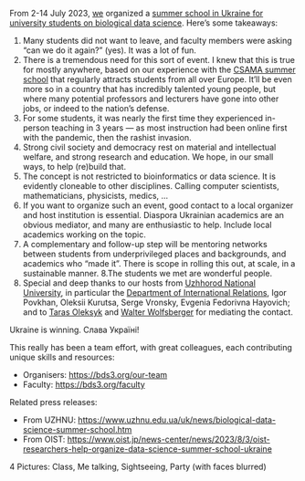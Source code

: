From 2-14 July 2023, [we](https://bds3.org/our-team) organized a [summer school in Ukraine for university students on biological data science](https://bds3.org). Here’s some takeaways:

1. Many students did not want to leave, and faculty members were asking “can we do it again?” (yes). It was a lot of fun.
2. There is a tremendous need for this sort of event. I knew that this is true for mostly anywhere, based on our experience with the [CSAMA summer school](https://csama2023.bioconductor.eu) that regularly attracts students from all over Europe. It’ll be even more so in a country that has incredibly talented young people, but where many potential professors and lecturers have gone into other jobs, or indeed to the nation’s defense. 
3. For some students, it was nearly the first time they experienced in-person teaching in  3 years — as most instruction had been online first with the pandemic, then the rashist invasion.
4. Strong civil society and democracy rest on material and intellectual welfare, and strong research and education. We hope, in our small ways, to help (re)build that.
5. The concept is not restricted to bioinformatics or data science. It is evidently cloneable to other disciplines. Calling computer scientists, mathematicians, physicists, medics, … 
6. If you want to organize such an event, good contact to a local organizer and host institution is essential. Diaspora Ukrainian academics are an obvious mediator, and many are enthusiastic to help.
Include local academics working on the topic. 
7. A complementary and follow-up step will be mentoring networks between students from underprivileged places and backgrounds, and academics who “made it”. There is scope in rolling this out, at scale, in a sustainable manner.
8.The students we met are wonderful people. 
9. Special and deep thanks to our hosts from [Uzhhorod National University](uzhnu.edu.ua), in particular the [Department of International Relations](https://www.uzhnu.edu.ua/en/cat/irelations-dep_irelations), Igor Povkhan, Oleksii Kurutsa, Serge Vronsky, Evgenia Fedorivna Hayovich; and to [Taras Oleksyk](https://oakland.edu/biology/directory/oleksyk) and [Walter Wolfsberger](https://scholar.google.com/citations?user=YtQK0tkAAAAJ&hl=uk) for mediating the contact. 

Ukraine is winning. Слава Україні! 

This really has been a team effort, with great colleagues, each contributing unique skills and resources:
- Organisers: <https://bds3.org/our-team>
- Faculty: <https://bds3.org/faculty>

Related press releases:
- From UZHNU: <https://www.uzhnu.edu.ua/uk/news/biological-data-science-summer-school.htm>
- From OIST: <https://www.oist.jp/news-center/news/2023/8/3/oist-researchers-help-organize-data-science-summer-school-ukraine>

4 Pictures: Class, Me talking, Sightseeing, Party (with faces blurred)
